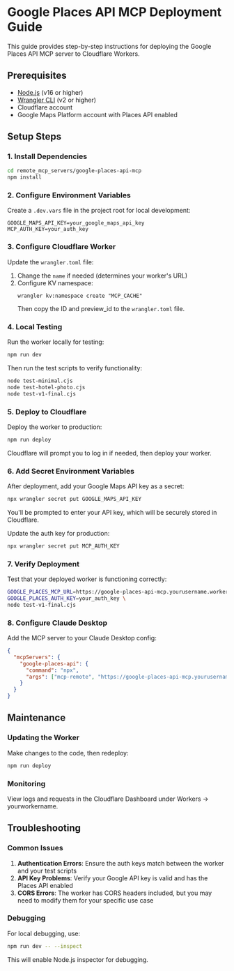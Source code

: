 # Google Places API MCP Deployment Guide

This guide provides step-by-step instructions for deploying the Google Places API MCP server to Cloudflare Workers.

## Prerequisites

- [Node.js](https://nodejs.org/) (v16 or higher)
- [Wrangler CLI](https://developers.cloudflare.com/workers/wrangler/get-started/) (v2 or higher)
- Cloudflare account
- Google Maps Platform account with Places API enabled

## Setup Steps

### 1. Install Dependencies

```bash
cd remote_mcp_servers/google-places-api-mcp
npm install
```

### 2. Configure Environment Variables

Create a `.dev.vars` file in the project root for local development:

```
GOOGLE_MAPS_API_KEY=your_google_maps_api_key
MCP_AUTH_KEY=your_auth_key
```

### 3. Configure Cloudflare Worker

Update the `wrangler.toml` file:

1. Change the `name` if needed (determines your worker's URL)
2. Configure KV namespace:
   ```
   wrangler kv:namespace create "MCP_CACHE"
   ```
   Then copy the ID and preview_id to the `wrangler.toml` file.

### 4. Local Testing

Run the worker locally for testing:

```bash
npm run dev
```

Then run the test scripts to verify functionality:

```bash
node test-minimal.cjs
node test-hotel-photo.cjs
node test-v1-final.cjs
```

### 5. Deploy to Cloudflare

Deploy the worker to production:

```bash
npm run deploy
```

Cloudflare will prompt you to log in if needed, then deploy your worker.

### 6. Add Secret Environment Variables

After deployment, add your Google Maps API key as a secret:

```bash
npx wrangler secret put GOOGLE_MAPS_API_KEY
```

You'll be prompted to enter your API key, which will be securely stored in Cloudflare.

Update the auth key for production:

```bash
npx wrangler secret put MCP_AUTH_KEY
```

### 7. Verify Deployment

Test that your deployed worker is functioning correctly:

```bash
GOOGLE_PLACES_MCP_URL=https://google-places-api-mcp.yourusername.workers.dev \
GOOGLE_PLACES_AUTH_KEY=your_auth_key \
node test-v1-final.cjs
```

### 8. Configure Claude Desktop

Add the MCP server to your Claude Desktop config:

```json
{
  "mcpServers": {
    "google-places-api": {
      "command": "npx",
      "args": ["mcp-remote", "https://google-places-api-mcp.yourusername.workers.dev/sse"]
    }
  }
}
```

## Maintenance

### Updating the Worker

Make changes to the code, then redeploy:

```bash
npm run deploy
```

### Monitoring

View logs and requests in the Cloudflare Dashboard under Workers → yourworkername.

## Troubleshooting

### Common Issues

1. **Authentication Errors**: Ensure the auth keys match between the worker and your test scripts
2. **API Key Problems**: Verify your Google API key is valid and has the Places API enabled
3. **CORS Errors**: The worker has CORS headers included, but you may need to modify them for your specific use case

### Debugging

For local debugging, use:

```bash
npm run dev -- --inspect
```

This will enable Node.js inspector for debugging.